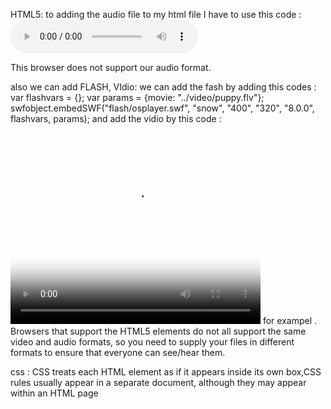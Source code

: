 HTML5: 
to adding the audio file to my html file I have to use this code :
<audio controls autoplay>
 <source src="audio/test-audio.ogg" />
 <source src="audio/test-audio.mp3" />
 <p>This browser does not support our audio
 format.</p>
 </audio>
 also we can add FLASH, VIdio:
 we can add the fash by adding this codes :
 var flashvars = {};
 var params = {movie: "../video/puppy.flv"};
 swfobject.embedSWF("flash/osplayer.swf", "snow",
 "400", "320", "8.0.0", flashvars, params);</script>
and add the vidio by this code :
<video poster="images/puppy.jpg" width="400"
 height="320" controls="controls">
 <source src="video/puppy.mp4" type='video/mp4;
 codecs="avc1.42E01E, mp4a.40.2"' />
 <source src="video/puppy.webm" type='video/webm;
 codecs="vp8, vorbis"' />
 <div id="snow">
 <p>You cannot see this video of a puppy playing
 in the snow because this browser does not
 support our video formats.</p>
 </div>
 </video> for exampel .
 Browsers that support the HTML5 elements do not
all support the same video and audio formats, so you
need to supply your files in different formats to ensure
that everyone can see/hear them.

css :
 CSS treats each HTML element as if it appears inside
its own box,CSS rules usually appear in a separate document,
although they may appear within an HTML page

 
